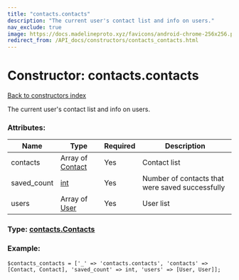 ```yaml
---
title: "contacts.contacts"
description: "The current user's contact list and info on users."
nav_exclude: true
image: https://docs.madelineproto.xyz/favicons/android-chrome-256x256.png
redirect_from: /API_docs/constructors/contacts_contacts.html
---
```

# Constructor: contacts.contacts  
[Back to constructors index](/API_docs/constructors/index.html)



The current user's contact list and info on users.

### Attributes:

| Name     |    Type       | Required | Description |
|----------|---------------|----------|-------------|
|contacts|Array of [Contact](/API_docs/types/Contact.html) | Yes|Contact list|
|saved\_count|[int](/API_docs/types/int.html) | Yes|Number of contacts that were saved successfully|
|users|Array of [User](/API_docs/types/User.html) | Yes|User list|



### Type: [contacts.Contacts](/API_docs/types/contacts.Contacts.html)


### Example:

```
$contacts_contacts = ['_' => 'contacts.contacts', 'contacts' => [Contact, Contact], 'saved_count' => int, 'users' => [User, User]];
```  
